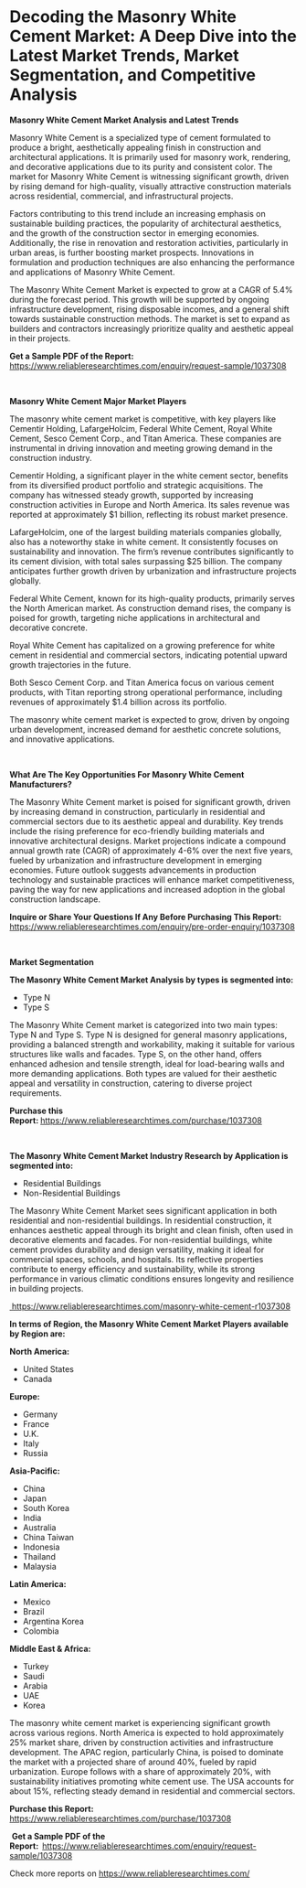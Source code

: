 <p><h1>Decoding the Masonry White Cement Market: A Deep Dive into the Latest Market Trends, Market Segmentation, and Competitive Analysis</h1></p><p><strong>Masonry White Cement Market Analysis and Latest Trends</strong></p>
<p><p>Masonry White Cement is a specialized type of cement formulated to produce a bright, aesthetically appealing finish in construction and architectural applications. It is primarily used for masonry work, rendering, and decorative applications due to its purity and consistent color. The market for Masonry White Cement is witnessing significant growth, driven by rising demand for high-quality, visually attractive construction materials across residential, commercial, and infrastructural projects.</p><p>Factors contributing to this trend include an increasing emphasis on sustainable building practices, the popularity of architectural aesthetics, and the growth of the construction sector in emerging economies. Additionally, the rise in renovation and restoration activities, particularly in urban areas, is further boosting market prospects. Innovations in formulation and production techniques are also enhancing the performance and applications of Masonry White Cement.</p><p>The Masonry White Cement Market is expected to grow at a CAGR of 5.4% during the forecast period. This growth will be supported by ongoing infrastructure development, rising disposable incomes, and a general shift towards sustainable construction methods. The market is set to expand as builders and contractors increasingly prioritize quality and aesthetic appeal in their projects.</p></p>
<p><strong>Get a Sample PDF of the Report:&nbsp;</strong> <a href="https://www.reliableresearchtimes.com/enquiry/request-sample/1037308?utm_campaign=2135&utm_medium=2&utm_source=Github&utm_content=ia&utm_term=30012025&utm_id=masonry-white-cement">https://www.reliableresearchtimes.com/enquiry/request-sample/1037308</a></p>
<p>&nbsp;</p>
<p><strong>Masonry White Cement Major Market Players</strong></p>
<p><p>The masonry white cement market is competitive, with key players like Cementir Holding, LafargeHolcim, Federal White Cement, Royal White Cement, Sesco Cement Corp., and Titan America. These companies are instrumental in driving innovation and meeting growing demand in the construction industry.</p><p>Cementir Holding, a significant player in the white cement sector, benefits from its diversified product portfolio and strategic acquisitions. The company has witnessed steady growth, supported by increasing construction activities in Europe and North America. Its sales revenue was reported at approximately $1 billion, reflecting its robust market presence.</p><p>LafargeHolcim, one of the largest building materials companies globally, also has a noteworthy stake in white cement. It consistently focuses on sustainability and innovation. The firm’s revenue contributes significantly to its cement division, with total sales surpassing $25 billion. The company anticipates further growth driven by urbanization and infrastructure projects globally.</p><p>Federal White Cement, known for its high-quality products, primarily serves the North American market. As construction demand rises, the company is poised for growth, targeting niche applications in architectural and decorative concrete. </p><p>Royal White Cement has capitalized on a growing preference for white cement in residential and commercial sectors, indicating potential upward growth trajectories in the future.</p><p>Both Sesco Cement Corp. and Titan America focus on various cement products, with Titan reporting strong operational performance, including revenues of approximately $1.4 billion across its portfolio.</p><p>The masonry white cement market is expected to grow, driven by ongoing urban development, increased demand for aesthetic concrete solutions, and innovative applications.</p></p>
<p>&nbsp;</p>
<p><strong>What Are The Key Opportunities For Masonry White Cement Manufacturers?</strong></p>
<p><p>The Masonry White Cement market is poised for significant growth, driven by increasing demand in construction, particularly in residential and commercial sectors due to its aesthetic appeal and durability. Key trends include the rising preference for eco-friendly building materials and innovative architectural designs. Market projections indicate a compound annual growth rate (CAGR) of approximately 4-6% over the next five years, fueled by urbanization and infrastructure development in emerging economies. Future outlook suggests advancements in production technology and sustainable practices will enhance market competitiveness, paving the way for new applications and increased adoption in the global construction landscape.</p></p>
<p><strong>Inquire or Share Your Questions If Any Before Purchasing This Report:</strong> <a href="https://www.reliableresearchtimes.com/enquiry/pre-order-enquiry/1037308?utm_campaign=2135&utm_medium=2&utm_source=Github&utm_content=ia&utm_term=30012025&utm_id=masonry-white-cement">https://www.reliableresearchtimes.com/enquiry/pre-order-enquiry/1037308</a></p>
<p>&nbsp;</p>
<p><strong>Market Segmentation</strong></p>
<p><strong>The Masonry White Cement Market Analysis by types is segmented into:</strong></p>
<p><ul><li>Type N</li><li>Type S</li></ul></p>
<p><p>The Masonry White Cement market is categorized into two main types: Type N and Type S. Type N is designed for general masonry applications, providing a balanced strength and workability, making it suitable for various structures like walls and facades. Type S, on the other hand, offers enhanced adhesion and tensile strength, ideal for load-bearing walls and more demanding applications. Both types are valued for their aesthetic appeal and versatility in construction, catering to diverse project requirements.</p></p>
<p><strong>Purchase this Report:&nbsp;</strong><a href="https://www.reliableresearchtimes.com/purchase/1037308?utm_campaign=2135&utm_medium=2&utm_source=Github&utm_content=ia&utm_term=30012025&utm_id=masonry-white-cement">https://www.reliableresearchtimes.com/purchase/1037308</a></p>
<p>&nbsp;</p>
<p><strong>The Masonry White Cement Market Industry Research by Application is segmented into:</strong></p>
<p><ul><li>Residential Buildings</li><li>Non-Residential Buildings</li></ul></p>
<p><p>The Masonry White Cement Market sees significant application in both residential and non-residential buildings. In residential construction, it enhances aesthetic appeal through its bright and clean finish, often used in decorative elements and facades. For non-residential buildings, white cement provides durability and design versatility, making it ideal for commercial spaces, schools, and hospitals. Its reflective properties contribute to energy efficiency and sustainability, while its strong performance in various climatic conditions ensures longevity and resilience in building projects.</p></p>
<p><a href="https://www.reliableresearchtimes.com/masonry-white-cement-r1037308?utm_campaign=2135&utm_medium=2&utm_source=Github&utm_content=ia&utm_term=30012025&utm_id=masonry-white-cement">&nbsp;https://www.reliableresearchtimes.com/masonry-white-cement-r1037308</a></p>
<p><strong>In terms of Region, the Masonry White Cement Market Players available by Region are:</strong></p>
<p>
    <p> <strong> North America: </strong>
        <ul>
            <li>United States</li>
            <li>Canada</li>
        </ul>
        </p> 
    <p> <strong> Europe: </strong>
        <ul>
            <li>Germany</li>
            <li>France</li>
            <li>U.K.</li>
            <li>Italy</li>
            <li>Russia</li>
        </ul>
        </p> 
    <p> <strong> Asia-Pacific: </strong>
        <ul>
            <li>China</li>
            <li>Japan</li>
            <li>South Korea</li>
            <li>India</li>
            <li>Australia</li>
            <li>China Taiwan</li>
            <li>Indonesia</li>
            <li>Thailand</li>
            <li>Malaysia</li>
        </ul>
        </p> 
    <p> <strong> Latin America: </strong>
        <ul>
            <li>Mexico</li>
            <li>Brazil</li>
            <li>Argentina Korea</li>
            <li>Colombia</li>
        </ul>
        </p> 
    <p> <strong> Middle East & Africa: </strong>
        <ul>
            <li>Turkey</li>
            <li>Saudi</li>
            <li>Arabia</li>
            <li>UAE</li>
            <li>Korea</li>
        </ul>
    </p>
    </p>
<p><p>The masonry white cement market is experiencing significant growth across various regions. North America is expected to hold approximately 25% market share, driven by construction activities and infrastructure development. The APAC region, particularly China, is poised to dominate the market with a projected share of around 40%, fueled by rapid urbanization. Europe follows with a share of approximately 20%, with sustainability initiatives promoting white cement use. The USA accounts for about 15%, reflecting steady demand in residential and commercial sectors.</p></p>
<p><strong>Purchase this Report: </strong><a href="https://www.reliableresearchtimes.com/purchase/1037308?utm_campaign=2135&utm_medium=2&utm_source=Github&utm_content=ia&utm_term=30012025&utm_id=masonry-white-cement">https://www.reliableresearchtimes.com/purchase/1037308</a></p>
<p>&nbsp;<strong>Get a Sample PDF of the Report:&nbsp;&nbsp;</strong><a href="https://www.reliableresearchtimes.com/enquiry/request-sample/1037308?utm_campaign=2135&utm_medium=2&utm_source=Github&utm_content=ia&utm_term=30012025&utm_id=masonry-white-cement">https://www.reliableresearchtimes.com/enquiry/request-sample/1037308</a></p>
<p><strong></strong></p>
<p>Check more reports on <a href="https://www.reliableresearchtimes.com/?utm_campaign=2135&utm_medium=2&utm_source=Github&utm_content=ia&utm_term=30012025&utm_id=masonry-white-cement">https://www.reliableresearchtimes.com/</a></p>